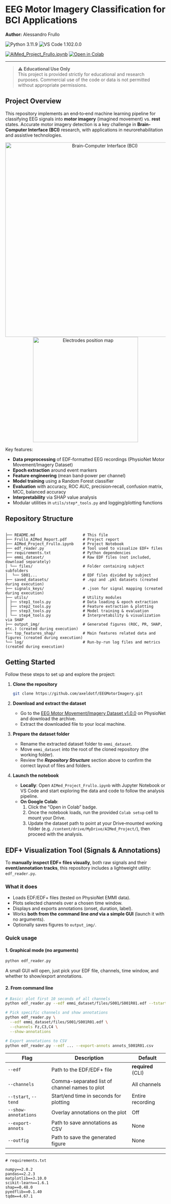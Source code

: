 # EEG Motor Imagery Classification for BCI Applications

**Author:** Alessandro Frullo

![Python 3.11.9](https://img.shields.io/badge/python-3.11.9-blue.svg)
![VS Code 1.102.0.0](https://img.shields.io/badge/vscode-1.102.0.0-87CEEB.svg)

[![AIMed_Project_Frullo.ipynb](https://img.shields.io/badge/AIMed_Project_Frullo.ipynb-00008B.svg)](https://github.com/axeldotf/EEGMotorImagery/blob/main/AIMed_Project_Frullo.ipynb)
[![Open in Colab](https://img.shields.io/badge/Open_in_Colab-orange.svg?logo=google-colab&logoColor=white)](https://colab.research.google.com/github/axeldotf/EEGMotorImagery/blob/main/AIMed_Project_Frullo.ipynb)

---

> ⚠️ **Educational Use Only**  
> This project is provided strictly for educational and research purposes. Commercial use of the code or data is not permitted without appropriate permissions.

## Project Overview

This repository implements an end‑to‑end machine learning pipeline for classifying EEG signals into **motor imagery** (imagined movement) vs. **rest** states. Accurate motor imagery detection is a key challenge in **Brain-Computer Interface (BCI)** research, with applications in neurorehabilitation and assistive technologies.

<p align="center">
  <img src="https://www.sify.com/wp-content/uploads/2024/03/brain_computer_interface_freepik.jpg"
       alt="Brain-Computer Interface (BCI)" width="610" />
  <img src="https://drive.google.com/uc?export=view&id=1Zloo6MGLD9dGHzN0yib4VXzSxLXvBxYy"
       alt="Electrodes position map" width="330" />
</p>


Key features:

- **Data preprocessing** of EDF‑formatted EEG recordings (PhysioNet Motor Movement/Imagery Dataset)
- **Epoch extraction** around event markers
- **Feature engineering** (mean band‑power per channel)
- **Model training** using a Random Forest classifier
- **Evaluation** with accuracy, ROC AUC, precision‑recall, confusion matrix, MCC, balanced accuracy
- **Interpretability** via SHAP value analysis
- Modular utilities in `utils/step*_tools.py` and logging/plotting functions

## Repository Structure
```

├── README.md                     # This file
├── Frullo_AIMed_Report.pdf       # Project report
├── AIMed_Project_Frullo.ipynb    # Project Notebook
├── edf_reader.py                 # Tool used to visualize EDF+ files
├── requirements.txt              # Python dependencies
├── emmi_dataset/                 # Raw EDF files (not included, download separately)
│ └── files/                      # Folder containing subject subfolders
│  └── S001...                    # EDF files divided by subject
├── saved_datasets/               # .npz and .pkl datasets (created during execution)
├── signals_keys/                 # .json for signal mapping (created during execution)
├── utils/                        # Utility modules
│ ├── step1_tools.py              # Data loading & epoch extraction
│ ├── step2_tools.py              # Feature extraction & plotting
│ ├── step3_tools.py              # Model training & evaluation
│ └── step4_tools.py              # Interpretability & visualization via SHAP
├── output_img/                   # Generated figures (ROC, PR, SHAP, etc.) (created during execution)
├── top_features_shap/            # Main features related data and figures (created during execution)
└── log/                          # Run‑by‑run log files and metrics (created during execution)

````

## Getting Started

Follow these steps to set up and explore the project:

1. **Clone the repository**
   ```bash
   git clone https://github.com/axeldotf/EEGMotorImagery.git
   ````

2. **Download and extract the dataset**

   * Go to the [EEG Motor Movement/Imagery Dataset v1.0.0](https://physionet.org/content/eegmmidb/1.0.0/) on PhysioNet and download the archive.
   * Extract the downloaded file to your local machine.

3. **Prepare the dataset folder**

   * Rename the extracted dataset folder to `emmi_dataset`.
   * Move `emmi_dataset` into the root of the cloned repository (the working folder).
   * Review the ***Repository Structure*** section above to confirm the correct layout of files and folders.

4. **Launch the notebook**

   * **Locally**: Open `AIMed_Project_Frullo.ipynb` with Jupyter Notebook or VS Code and start exploring the data and code to follow the analysis pipeline.  
   * **On Google Colab**:  
     1. Click the “Open in Colab” badge.
     2. Once the notebook loads, run the provided `Colab setup` cell to mount your Drive.  
     3. Update the dataset path to point at your Drive‑mounted working folder (e.g. `/content/drive/MyDrive/AIMed_Project/`), then proceed with the analysis.

## EDF+ Visualization Tool (Signals & Annotations)

To **manually inspect EDF+ files visually**, both raw signals and their **event/annotation tracks**, this repository includes a lightweight utility: `edf_reader.py`.

### What it does
- Loads EDF/EDF+ files (tested on PhysioNet EMMI data).
- Plots selected channels over a chosen time window.
- Displays and exports annotations (onset, duration, label).
- Works **both from the command line _and_ via a simple GUI** (launch it with no arguments).
- Optionally saves figures to `output_img/`.

### Quick usage

#### 1. Graphical mode (no arguments)
```bash
python edf_reader.py
````
A small GUI will open, just pick your EDF file, channels, time window, and whether to show/export annotations.

#### 2. From command line

```bash
# Basic: plot first 10 seconds of all channels
python edf_reader.py --edf emmi_dataset/files/S001/S001R01.edf --tstart 0 --tend 10

# Pick specific channels and show annotations
python edf_reader.py \
  --edf emmi_dataset/files/S001/S001R01.edf \
  --channels Fz,C3,C4 \
  --show-annotations

# Export annotations to CSV
python edf_reader.py --edf ... --export-annots annots_S001R01.csv
````

| Flag                 | Description                                   | Default            |
| -------------------- | --------------------------------------------- | ------------------ |
| `--edf`              | Path to the EDF/EDF+ file                     | **required** (CLI) |
| `--channels`         | Comma-separated list of channel names to plot | All channels       |
| `--tstart`, `--tend` | Start/end time in seconds for plotting        | Entire recording   |
| `--show-annotations` | Overlay annotations on the plot               | Off                |
| `--export-annots`    | Path to save annotations as CSV               | None               |
| `--outfig`           | Path to save the generated figure             | None               |

---

```text
# requirements.txt

numpy==2.0.2
pandas==2.2.3
matplotlib==3.10.0
scikit-learn==1.6.1
shap==0.48.0
pyedflib==0.1.40
tqdm==4.67.1
```
